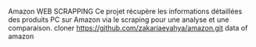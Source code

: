 Amazon WEB SCRAPPING
Ce projet récupère les informations détaillées des produits PC sur Amazon via le scraping pour une analyse et une comparaison.
 cloner https://github.com/zakariaeyahya/amazon.git
 data of amazon